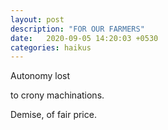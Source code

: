 ```yaml
---
layout: post
description: "FOR OUR FARMERS"
date:   2020-09-05 14:20:03 +0530
categories: haikus
---
```

Autonomy lost

to crony machinations.

Demise, of fair price.
